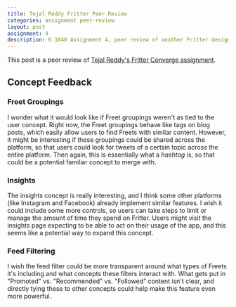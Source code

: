 ```yaml
---
title: Tejal Reddy Fritter Peer Review
categories: assignment peer-review
layout: post
assignment: 4
description: 6.1040 Assignment 4, peer review of another Fritter design convergence
---
```


This post is a peer review of [Tejal Reddy's Fritter Converge assignment](https://61040-fa22.github.io/portfolio-tejalreddy/jekyll/update/2022/10/02/fritter-converge.html).

## Concept Feedback

### Freet Groupings

I wonder what it would look like if Freet groupings weren't as tied to the user concept. Right now, the Freet groupings behave like tags on blog posts, which easily allow users to find Freets with similar content. However, it might be interesting if these groupings could be shared across the platform, so that users could look for tweets of a certain topic across the entire platform. Then again, this is essentially what a _hashtag_ is, so that could be a potential familiar concept to merge with.

### Insights

The insights concept is really interesting, and I think some other platforms (like Instagram and Facebook) already implement similar features. I wish it could include some more controls, so users can take steps to limit or manage the amount of time they spend on Fritter. Users might visit the insights page expecting to be able to act on their usage of the app, and this seems like a potential way to expand this concept.

### Feed Filtering

I wish the feed filter could be more transparent around what types of Freets it's including and what concepts these filters interact with. What gets put in "Promoted" vs. "Recommended" vs. "Followed" content isn't clear, and directly tying these to other concepts could help make this feature even more powerful.
